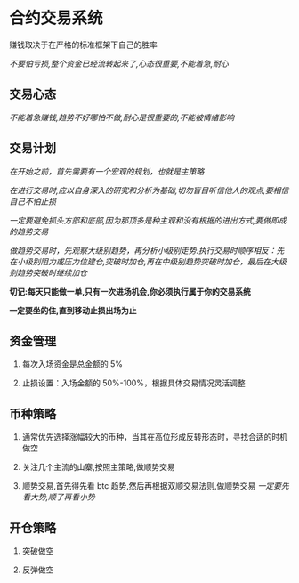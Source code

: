 # 合约交易系统

赚钱取决于在严格的标准框架下自己的胜率

_不要怕亏损,整个资金已经流转起来了,心态很重要,不能着急,耐心_

## 交易心态

_不能着急赚钱,趋势不好哪怕不做,耐心是很重要的,不能被情绪影响_

## 交易计划

_在开始之前，首先需要有一个宏观的规划，也就是主策略_

_在进行交易时,应以自身深入的研究和分析为基础,切勿盲目听信他人的观点,要相信自己不怕止损_

_一定要避免抓头方部和底部,因为那顶多是种主观和没有根据的进出方式,要做即成的趋势交易_

_做趋势交易时，先观察大级别趋势，再分析小级别走势.执行交易时顺序相反：先在小级别阻力或压力位建仓,突破时加仓,再在中级别趋势突破时加仓，最后在大级别趋势突破时继续加仓_

**切记:每天只能做一单,只有一次进场机会,你必须执行属于你的交易系统**

**一定要坐的住,直到移动止损出场为止**

## 资金管理

1. 每次入场资金是总金额的 5%

2. 止损设置：入场金额的 50%-100%，根据具体交易情况灵活调整

## 币种策略

1. 通常优先选择涨幅较大的币种，当其在高位形成反转形态时，寻找合适的时机做空

2. 关注几个主流的山寨,按照主策略,做顺势交易

3. 顺势交易,首先得先看 btc 趋势,然后再根据双顺交易法则,做顺势交易 _一定要先看大势,顺了再看小势_

## 开仓策略

1. 突破做空

2. 反弹做空
